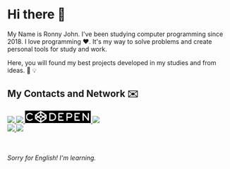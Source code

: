 # Hi there 👋

My Name is Ronny John. I've been studying computer programming since 2018. I love programming ❤️.
It's my way to solve problems and create personal tools for study and work.

Here, you will found my best projects developed in my studies and from ideas. 📔 💡

## My Contacts and Network ✉️
<a target="_blank" href="https://www.linkedin.com/in/ronny-john-590446176/">
 <img src="https://img.shields.io/badge/linkedin-%230077B5.svg?&style=for-the-badge&logo=linkedin&logoColor=white" />
</a>
<a target="_blank" href="mailto:ronnyjohnti@gmail.com">
 <img src="https://img.shields.io/badge/gmail-D14836?&style=for-the-badge&logo=gmail&logoColor=white" />
</a>
<a target="_blank" href="https://codepen.io/ronnyjohnti">
  <img src="https://raw.githubusercontent.com/ronnyjohnti/mediahub/main/codepen-shield.webp" height=28>  
</a>
<a target="_blank" href="https://codesandbox.io/u/ronnyjohnti">
  <img src="https://image4.owler.com/logo/codesandbox_owler_20190520_073046_original.png" height=28>  
</a>
<br>


<a href="https://github.com/AVS1508">
  <img height="160em" src="https://github-readme-stats.vercel.app/api?username=ronnyjohnti&show_icons=true&theme=chartreuse-dark" />
  <img height="160em" src="https://github-readme-stats-eight-theta.vercel.app/api/top-langs/?username=ronnyjohnti&theme=chartreuse-dark&layout=compact&exclude_lang=java+r" />
</a>

<br><br>
<i>Sorry for English! I'm learning.</i>
